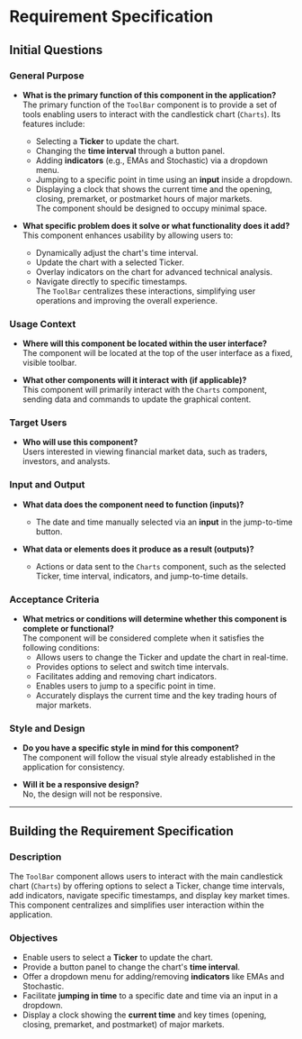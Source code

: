 # Requirement Specification

## **Initial Questions**

### **General Purpose**
- **What is the primary function of this component in the application?**  
  The primary function of the `ToolBar` component is to provide a set of tools enabling users to interact with the candlestick chart (`Charts`). Its features include:  
  - Selecting a **Ticker** to update the chart.
  - Changing the **time interval** through a button panel.
  - Adding **indicators** (e.g., EMAs and Stochastic) via a dropdown menu.
  - Jumping to a specific point in time using an **input** inside a dropdown.
  - Displaying a clock that shows the current time and the opening, closing, premarket, or postmarket hours of major markets.  
  The component should be designed to occupy minimal space.

- **What specific problem does it solve or what functionality does it add?**  
  This component enhances usability by allowing users to:  
  - Dynamically adjust the chart's time interval.  
  - Update the chart with a selected Ticker.  
  - Overlay indicators on the chart for advanced technical analysis.  
  - Navigate directly to specific timestamps.  
  The `ToolBar` centralizes these interactions, simplifying user operations and improving the overall experience.

### **Usage Context**
- **Where will this component be located within the user interface?**  
  The component will be located at the top of the user interface as a fixed, visible toolbar.

- **What other components will it interact with (if applicable)?**  
  This component will primarily interact with the `Charts` component, sending data and commands to update the graphical content.

### **Target Users**
- **Who will use this component?**  
  Users interested in viewing financial market data, such as traders, investors, and analysts.

### **Input and Output**
- **What data does the component need to function (inputs)?**  
  - The date and time manually selected via an **input** in the jump-to-time button.

- **What data or elements does it produce as a result (outputs)?**  
  - Actions or data sent to the `Charts` component, such as the selected Ticker, time interval, indicators, and jump-to-time details.

### **Acceptance Criteria**
- **What metrics or conditions will determine whether this component is complete or functional?**  
  The component will be considered complete when it satisfies the following conditions:  
  - Allows users to change the Ticker and update the chart in real-time.  
  - Provides options to select and switch time intervals.  
  - Facilitates adding and removing chart indicators.  
  - Enables users to jump to a specific point in time.  
  - Accurately displays the current time and the key trading hours of major markets.

### **Style and Design**
- **Do you have a specific style in mind for this component?**  
  The component will follow the visual style already established in the application for consistency.

- **Will it be a responsive design?**  
  No, the design will not be responsive.

---

## **Building the Requirement Specification**

### **Description**
The `ToolBar` component allows users to interact with the main candlestick chart (`Charts`) by offering options to select a Ticker, change time intervals, add indicators, navigate specific timestamps, and display key market times. This component centralizes and simplifies user interaction within the application.

### **Objectives**
- Enable users to select a **Ticker** to update the chart.
- Provide a button panel to change the chart's **time interval**.
- Offer a dropdown menu for adding/removing **indicators** like EMAs and Stochastic.
- Facilitate **jumping in time** to a specific date and time via an input in a dropdown.
- Display a clock showing the **current time** and key times (opening, closing, premarket, and postmarket) of major markets.
